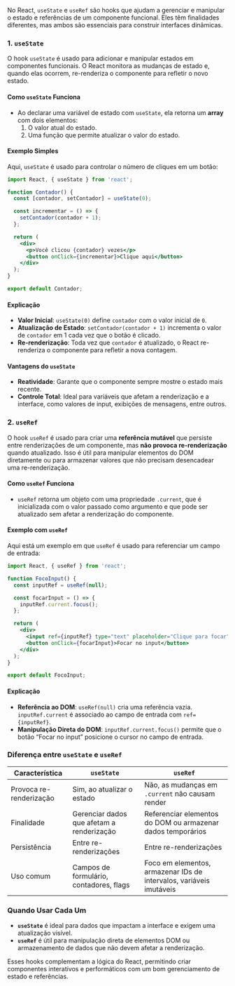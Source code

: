 No React, `useState` e `useRef` são hooks que ajudam a gerenciar e manipular o estado e referências de um componente funcional. Eles têm finalidades diferentes, mas ambos são essenciais para construir interfaces dinâmicas.

### 1. `useState`

O hook `useState` é usado para adicionar e manipular estados em componentes funcionais. O React monitora as mudanças de estado e, quando elas ocorrem, re-renderiza o componente para refletir o novo estado.

#### Como `useState` Funciona

- Ao declarar uma variável de estado com `useState`, ela retorna um **array** com dois elementos:
  1. O valor atual do estado.
  2. Uma função que permite atualizar o valor do estado.

#### Exemplo Simples

Aqui, `useState` é usado para controlar o número de cliques em um botão:

```jsx
import React, { useState } from 'react';

function Contador() {
  const [contador, setContador] = useState(0);

  const incrementar = () => {
    setContador(contador + 1);
  };

  return (
    <div>
      <p>Você clicou {contador} vezes</p>
      <button onClick={incrementar}>Clique aqui</button>
    </div>
  );
}

export default Contador;
```

#### Explicação

- **Valor Inicial**: `useState(0)` define `contador` com o valor inicial de `0`.
- **Atualização de Estado**: `setContador(contador + 1)` incrementa o valor de `contador` em 1 cada vez que o botão é clicado.
- **Re-renderização**: Toda vez que `contador` é atualizado, o React re-renderiza o componente para refletir a nova contagem.

#### Vantagens do `useState`

- **Reatividade**: Garante que o componente sempre mostre o estado mais recente.
- **Controle Total**: Ideal para variáveis que afetam a renderização e a interface, como valores de input, exibições de mensagens, entre outros.

### 2. `useRef`

O hook `useRef` é usado para criar uma **referência mutável** que persiste entre renderizações de um componente, mas **não provoca re-renderização** quando atualizado. Isso é útil para manipular elementos do DOM diretamente ou para armazenar valores que não precisam desencadear uma re-renderização.

#### Como `useRef` Funciona

- `useRef` retorna um objeto com uma propriedade `.current`, que é inicializada com o valor passado como argumento e que pode ser atualizado sem afetar a renderização do componente.

#### Exemplo com `useRef`

Aqui está um exemplo em que `useRef` é usado para referenciar um campo de entrada:

```jsx
import React, { useRef } from 'react';

function FocoInput() {
  const inputRef = useRef(null);

  const focarInput = () => {
    inputRef.current.focus();
  };

  return (
    <div>
      <input ref={inputRef} type="text" placeholder="Clique para focar" />
      <button onClick={focarInput}>Focar no input</button>
    </div>
  );
}

export default FocoInput;
```

#### Explicação

- **Referência ao DOM**: `useRef(null)` cria uma referência vazia. `inputRef.current` é associado ao campo de entrada com `ref={inputRef}`.
- **Manipulação Direta do DOM**: `inputRef.current.focus()` permite que o botão “Focar no input” posicione o cursor no campo de entrada.

### Diferença entre `useState` e `useRef`

| Característica          | `useState`                                          | `useRef`                                         |
|-------------------------|-----------------------------------------------------|--------------------------------------------------|
| Provoca re-renderização | Sim, ao atualizar o estado                          | Não, as mudanças em `.current` não causam render |
| Finalidade              | Gerenciar dados que afetam a renderização           | Referenciar elementos do DOM ou armazenar dados temporários |
| Persistência            | Entre re-renderizações                              | Entre re-renderizações                           |
| Uso comum               | Campos de formulário, contadores, flags             | Foco em elementos, armazenar IDs de intervalos, variáveis imutáveis |

### Quando Usar Cada Um

- **`useState`** é ideal para dados que impactam a interface e exigem uma atualização visível.
- **`useRef`** é útil para manipulação direta de elementos DOM ou armazenamento de dados que não devem afetar a renderização.

Esses hooks complementam a lógica do React, permitindo criar componentes interativos e performáticos com um bom gerenciamento de estado e referências.